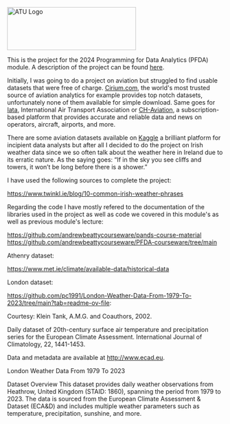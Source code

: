 <img src="https://studenthub.atu.ie/assets/ATU_Logo.fa93bf0a.svg" alt="ATU Logo" width="300" height="100">

This is the project for the 2024 Programming for Data Analytics (PFDA) module. A description of the project can be found [here](https://github.com/andrewbeattycourseware/PFDA-courseware/blob/main/labs/Project%20Description.pdf). 

Initially, I was going to do a project on aviation but struggled to find usable datasets that were free of charge. [Cirium.com](www.cirium.com), the world's most trusted source of aviation analytics for example provides top notch datasets, unfortunately none of them available for simple download. Same goes for [Iata](www.iata.org), International Air Transport Association or [CH-Aviation](https://www.ch-aviation.com), a subscription-based platform that provides accurate and reliable data and news on operators, aircraft, airports, and more. 

There are some aviation datasets available on [Kaggle](https://www.kaggle.com/) a brilliant platform for incipient data analysts but after all I decided to do the project on Irish weather data since we so often talk about the weather here in Ireland due to its erratic nature. As the saying goes: “If in the sky you see cliffs and towers, it won’t be long before there is a shower.” 














I have used the following sources to complete the project:

https://www.twinkl.ie/blog/10-common-irish-weather-phrases

Regarding the code I have mostly refered to the documentation of the libraries used in the project as well as code we covered in this module's as well as previous module's lecture: 

https://github.com/andrewbeattycourseware/pands-course-material
https://github.com/andrewbeattycourseware/PFDA-courseware/tree/main






Athenry dataset: 

https://www.met.ie/climate/available-data/historical-data


London dataset: 

https://github.com/pc1991/London-Weather-Data-From-1979-To-2023/tree/main?tab=readme-ov-file:

Courtesy: Klein Tank, A.M.G. and Coauthors, 2002.

Daily dataset of 20th-century surface air temperature and precipitation series for the European Climate Assessment. International Journal of Climatology, 22, 1441-1453.

Data and metadata are available at http://www.ecad.eu.

London Weather Data From 1979 To 2023

Dataset Overview This dataset provides daily weather observations from Heathrow, United Kingdom (STAID: 1860), spanning the period from 1979 to 2023. The data is sourced from the European Climate Assessment & Dataset (ECA&D) and includes multiple weather parameters such as temperature, precipitation, sunshine, and more.




